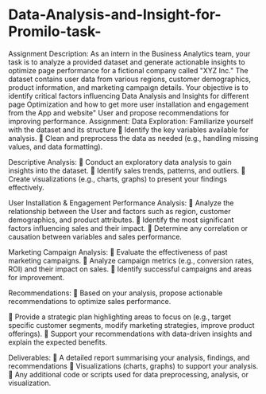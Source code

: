 # Data-Analysis-and-Insight-for-Promilo-task-

Assignment Description:
As an intern in the Business Analytics team, your task is to analyze a provided dataset
and generate actionable insights to optimize page performance for a fictional company
called &quot;XYZ Inc.&quot; The dataset contains user data from various regions, customer
demographics, product information, and marketing campaign details. Your objective is to
identify critical factors influencing Data Analysis and Insights for different page
Optimization and how to get more user installation and engagement from the App and
website&quot; User and propose recommendations for improving performance.
Assignment:
Data Exploration: Familiarize yourself with the dataset and its structure
 Identify the key variables available for analysis.
 Clean and preprocess the data as needed (e.g., handling missing values, and data
formatting).

Descriptive Analysis:
 Conduct an exploratory data analysis to gain insights into the dataset.
 Identify sales trends, patterns, and outliers.
 Create visualizations (e.g., charts, graphs) to present your findings effectively.

User Installation &amp; Engagement Performance Analysis:
 Analyze the relationship between the User and factors such as region, customer
demographics, and product attributes.
 Identify the most significant factors influencing sales and their impact.
 Determine any correlation or causation between variables and sales performance.

Marketing Campaign Analysis:
 Evaluate the effectiveness of past marketing campaigns.
 Analyze campaign metrics (e.g., conversion rates, ROI) and their impact on sales.
 Identify successful campaigns and areas for improvement.

Recommendations:
 Based on your analysis, propose actionable recommendations to optimize sales
performance.

 Provide a strategic plan highlighting areas to focus on (e.g., target specific
customer segments, modify marketing strategies, improve product offerings).
 Support your recommendations with data-driven insights and explain the
expected benefits.

Deliverables:
 A detailed report summarising your analysis, findings, and recommendations
 Visualizations (charts, graphs) to support your analysis.
 Any additional code or scripts used for data preprocessing, analysis, or
visualization.
